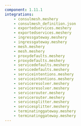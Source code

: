 ```yaml
---
component: 1.11.1
integrations:
    - consulmesh.meshery
    - consulmesh_definition.json
    - exportedservices.meshery
    - exportedservices.meshery
    - ingressgateway.meshery
    - ingressgateway.meshery
    - mesh.meshery
    - mesh.meshery
    - proxydefaults.meshery
    - proxydefaults.meshery
    - servicedefaults.meshery
    - servicedefaults.meshery
    - serviceintentions.meshery
    - serviceintentions.meshery
    - serviceresolver.meshery
    - serviceresolver.meshery
    - servicerouter.meshery
    - servicerouter.meshery
    - servicesplitter.meshery
    - servicesplitter.meshery
    - terminatinggateway.meshery
    - terminatinggateway.meshery
---
```

